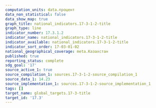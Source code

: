 ```yaml
---
computation_units: data.процент
data_non_statistical: false
data_show_map: true
graph_title: national_indicators.17-3-1-2-title
graph_type: line
indicator_number: 17.3.1.2
indicator_name: national_indicators.17-3-1-2-title
indicator_available: national_indicators.17-3-1-2-title
indicator_sort_order: 17-03-01-02
national_geographical_coverage: meta.Казахстан
published: true
reporting_status: complete
sdg_goal: '17'
source_active_1: true
source_compilation_1: sources.17-3-1-2-source_compilation_1
source_data_1: 14.23
source_implementation_1: sources.17-3-1-2-source_implementation_1
tags: []
target_name: global_targets.17-3-title
target_id: '17.3'
---
```


